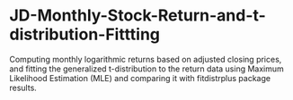 # JD-Monthly-Stock-Return-and-t-distribution-Fittting
Computing monthly logarithmic returns based on adjusted closing prices, and fitting the generalized t-distribution to the return data using Maximum Likelihood Estimation (MLE) and comparing it with fitdistrplus package results.
